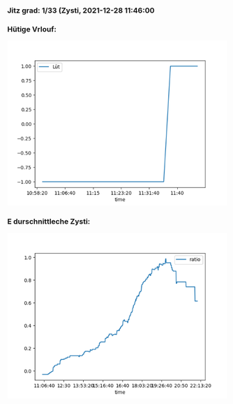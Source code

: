 ### Jitz grad: 1/33 (Zysti, 2021-12-28 11:46:00

### Hütige Vrlouf:
![Graph](Today.png)

### E durschnittleche Zysti:
![Graph](Zysti.png)